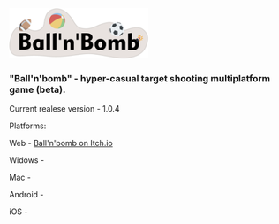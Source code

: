 
<img src="https://github.com/vitosbat/ballandbomb/blob/main/Assets/Sprites/logo.png?raw=true " width="50%">

### "Ball'n'bomb" - hyper-casual target shooting multiplatform game (beta).

Current realese version - 1.0.4

Platforms:

Web - [Ball'n'bomb on Itch.io](https://vitosbat.itch.io/ballnbomb)

Widows - 

Mac - 

Android - 

iOS -



